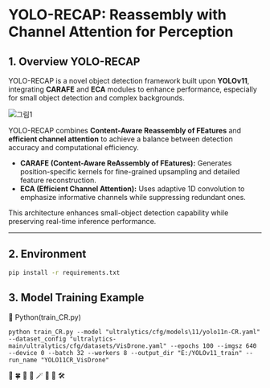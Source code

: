 # YOLO-RECAP: Reassembly with Channel Attention for Perception

## 1. Overview YOLO-RECAP
YOLO-RECAP is a novel object detection framework built upon **YOLOv11**, integrating **CARAFE** and **ECA** modules to enhance performance, especially for small object detection and complex backgrounds.

![그림1](https://github.com/user-attachments/assets/d9db2e55-4bb7-4fac-a25e-38529d3fc081)

YOLO-RECAP combines **Content-Aware Reassembly of FEatures** and **efficient channel attention** to achieve a balance between detection accuracy and computational efficiency.  
- **CARAFE (Content-Aware ReAssembly of FEatures):** Generates position-specific kernels for fine-grained upsampling and detailed feature reconstruction.  
- **ECA (Efficient Channel Attention):** Uses adaptive 1D convolution to emphasize informative channels while suppressing redundant ones.  

This architecture enhances small-object detection capability while preserving real-time inference performance.

---

## 2. Environment
```bash
pip install -r requirements.txt
```

## 3. Model Training Example
🚀 Python(train_CR.py)
```
python train_CR.py --model "ultralytics/cfg/models\11/yolo11n-CR.yaml" --dataset_config "ultralytics-main/ultralytics/cfg/datasets/VisDrone.yaml" --epochs 100 --imgsz 640 --device 0 --batch 32 --workers 8 --output_dir "E:/YOLOv11_train" --run_name "YOLO11CR_VisDrone"
```

🌸 🍀 🌷 🧸 🪄 🦾 💪 🛠️
